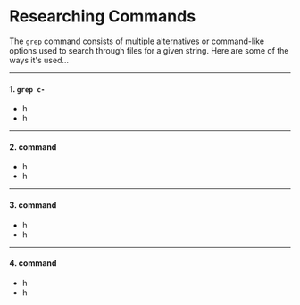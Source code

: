 # Researching Commands
The ```grep``` command consists of multiple alternatives or command-like options used to search through files for a given string. Here are some of the ways it's used... 

***

#### 1. ```grep c-```
  * h
  * h

***

#### 2. command
  * h
  * h

***

#### 3. command
  * h
  * h

***

#### 4. command
  * h
  * h
